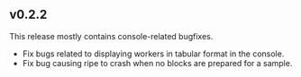 v0.2.2
------

This release mostly contains console-related bugfixes.

  - Fix bugs related to displaying workers in tabular format in the console.
  - Fix bug causing ripe to crash when no blocks are prepared for a sample.

<!-- vim: set syntax=markdown: -->
